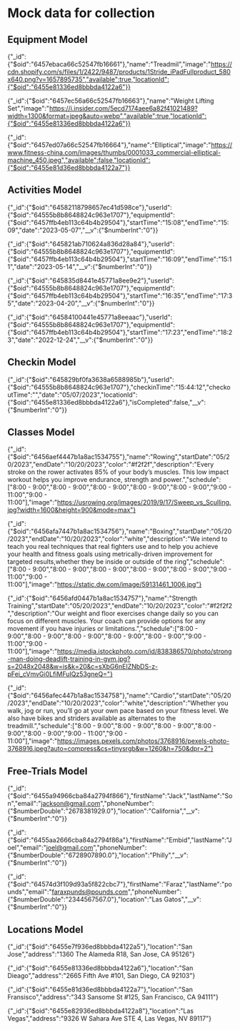 # Mock data for collection  

## Equipment Model

{"_id":{"$oid":"6457ebaca66c52547fb16661"},"name":"Treadmil","image":"https://cdn.shopify.com/s/files/1/2422/9487/products/1Stride_iPadFullproduct_580x640.png?v=1657895735","available":true,"locationId":{"$oid":"6455e81336ed8bbbda4122a6"}}

{"_id":{"$oid":"6457ec56a66c52547fb16663"},"name":"Weight Lifting Set","image":"https://i.insider.com/5ecd7174aee6a82f41021489?width=1300&format=jpeg&auto=webp","available":true,"locationId":{"$oid":"6455e81336ed8bbbda4122a6"}}

{"_id":{"$oid":"6457ed07a66c52547fb16664"},"name":"Elliptical","image":"https://www.fitness-china.com/images/thumbs/0001033_commercial-elliptical-machine_450.jpeg","available":false,"locationId":{"$oid":"6455e81d36ed8bbbda4122a7"}}

## Activities Model


{"_id":{"$oid":"64582118798657ec41d598ce"},"userId":{"$oid":"64555b8b8648824c963e1707"},"equipmentId":{"$oid":"6457ffb4eb113c64b4b29504"},"startTime":"15:08","endTime":"15:09","date":"2023-05-07","__v":{"$numberInt":"0"}}

{"_id":{"$oid":"645821ab710624a836d28a84"},"userId":{"$oid":"64555b8b8648824c963e1707"},"equipmentId":{"$oid":"6457ffb4eb113c64b4b29504"},"startTime":"16:09","endTime":"15:11","date":"2023-05-14","__v":{"$numberInt":"0"}}

{"_id":{"$oid":"645835d8441e45771a8ee9e2"},"userId":{"$oid":"64555b8b8648824c963e1707"},"equipmentId":{"$oid":"6457ffb4eb113c64b4b29504"},"startTime":"16:35","endTime":"17:35","date":"2023-04-20","__v":{"$numberInt":"0"}}

{"_id":{"$oid":"64584100441e45771a8eeaac"},"userId":{"$oid":"64555b8b8648824c963e1707"},"equipmentId":{"$oid":"6457ffb4eb113c64b4b29504"},"startTime":"17:23","endTime":"18:23","date":"2022-12-24","__v":{"$numberInt":"0"}}

## Checkin Model

{"_id":{"$oid":"645829bf0fa3638a6588985b"},"userId":{"$oid":"64555b8b8648824c963e1707"},"checkinTime":"15:44:12","checkoutTime":"","date":"05/07/2023","locationId":{"$oid":"6455e81336ed8bbbda4122a6"},"isCompleted":false,"__v":{"$numberInt":"0"}}

## Classes Model

{"_id":{"$oid":"6456aef4447b1a8ac1534755"},"name":"Rowing","startDate":"05/20/2023","endDate":"10/20/2023","color":"#f2f2f","description":"Every stroke on the rower activates 85% of your body’s muscles. This low impact workout helps you improve endurance, strength and power.","schedule":["8:00 - 9:00","8:00 - 9:00","8:00 - 9:00","8:00 - 9:00","8:00 - 9:00","9:00 - 11:00","9:00 - 11:00"],"image":"https://usrowing.org/images/2019/9/17/Sweep_vs_Sculling.jpg?width=1600&height=900&mode=max"}

{"_id":{"$oid":"6456afa7447b1a8ac1534756"},"name":"Boxing","startDate":"05/20/2023","endDate":"10/20/2023","color":"white","description":"We intend to teach you real techniques that real fighters use and to help you achieve your health and fitness goals using metrically-driven improvement for targeted results,whether they be inside or outside of the ring","schedule":["8:00 - 9:00","8:00 - 9:00","8:00 - 9:00","8:00 - 9:00","8:00 - 9:00","9:00 - 11:00","9:00 - 11:00"],"image":"https://static.dw.com/image/59131461_1006.jpg"}

{"_id":{"$oid":"6456afd0447b1a8ac1534757"},"name":"Strength Training","startDate":"05/20/2023","endDate":"10/20/2023","color":"#f2f2f2","description":"Our weight and floor exercises change daily so you can focus on different muscles. Your coach can provide options for any movement if you have injuries or limitations.","schedule":["8:00 - 9:00","8:00 - 9:00","8:00 - 9:00","8:00 - 9:00","8:00 - 9:00","9:00 - 11:00","9:00 - 11:00"],"image":"https://media.istockphoto.com/id/838386570/photo/strong-man-doing-deadlift-training-in-gym.jpg?s=2048x2048&w=is&k=20&c=sXbG6nEIZNbDS-z-pFei_cVmvGi0LfiMFuIQz53gneQ="}

{"_id":{"$oid":"6456afec447b1a8ac1534758"},"name":"Cardio","startDate":"05/20/2023","endDate":"10/20/2023","color":"white","description":"Whether you walk, jog or run, you’ll go at your own pace based on your fitness level. We also have bikes and striders available as alternates to the treadmill.","schedule":["8:00 - 9:00","8:00 - 9:00","8:00 - 9:00","8:00 - 9:00","8:00 - 9:00","9:00 - 11:00","9:00 - 11:00"],"image":"https://images.pexels.com/photos/3768916/pexels-photo-3768916.jpeg?auto=compress&cs=tinysrgb&w=1260&h=750&dpr=2"}

## Free-Trials Model

{"_id":{"$oid":"6455a94966cba84a2794f866"},"firstName":"Jack","lastName":"Son","email":"jackson@gmail.com","phoneNumber":{"$numberDouble":"2678381929.0"},"location":"California","__v":{"$numberInt":"0"}}

{"_id":{"$oid":"6455aa2666cba84a2794f86a"},"firstName":"Embid","lastName":"Joel","email":"joel@gmail.com","phoneNumber":{"$numberDouble":"6728907890.0"},"location":"Philly","__v":{"$numberInt":"0"}}

{"_id":{"$oid":"64574d3f109d93a5f822cbc7"},"firstName":"Faraz","lastName":"pounds","email":"faraxpunds@pounds.com","phoneNumber":{"$numberDouble":"2344567567.0"},"location":"Las Gatos","__v":{"$numberInt":"0"}}

## Locations Model

{"_id":{"$oid":"6455e7f936ed8bbbda4122a5"},"location":"San Jose","address":"1360 The Alameda R18, San Jose, CA 95126"}

{"_id":{"$oid":"6455e81336ed8bbbda4122a6"},"location":"San Dieago","address":"2665 Fifth Ave #101, San Diego, CA 92103"}

{"_id":{"$oid":"6455e81d36ed8bbbda4122a7"},"location":"San Fransisco","address":"343 Sansome St #125, San Francisco, CA 94111"}

{"_id":{"$oid":"6455e82936ed8bbbda4122a8"},"location":"Las Vegas","address":"9326 W Sahara Ave STE 4, Las Vegas, NV 89117"}



